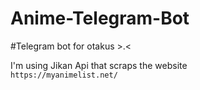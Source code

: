 # Anime-Telegram-Bot

#Telegram bot for otakus >.< </br>

I'm using Jikan Api that scraps the website </br>
```https://myanimelist.net/```
